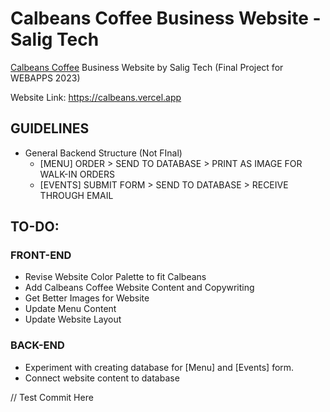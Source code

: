 # Calbeans Coffee Business Website - Salig Tech

[Calbeans Coffee](https://www.facebook.com/calbeanscoffee) Business Website by Salig Tech (Final Project for WEBAPPS 2023)

Website Link: https://calbeans.vercel.app

## GUIDELINES
- General Backend Structure (Not FInal)
  - [MENU] ORDER > SEND TO DATABASE > PRINT AS IMAGE FOR WALK-IN ORDERS
  - [EVENTS] SUBMIT FORM  > SEND TO DATABASE > RECEIVE THROUGH EMAIL

## TO-DO:

### FRONT-END
- Revise Website Color Palette to fit Calbeans
- Add Calbeans Coffee Website Content and Copywriting
- Get Better Images for Website
- Update Menu Content
- Update Website Layout

### BACK-END
- Experiment with creating database for [Menu] and [Events] form.
- Connect website content to database

// Test Commit Here
